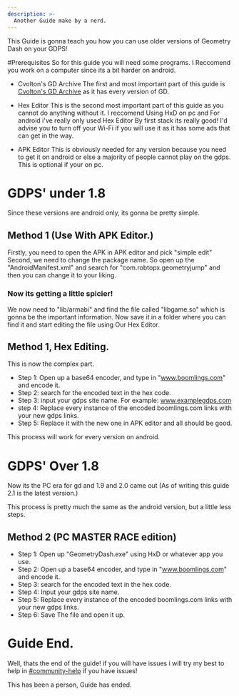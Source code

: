 ```yaml
---
description: >-
  Another Guide make by a nerd.
---
```

This Guide is gonna teach you how you can use older versions of Geometry Dash on your GDPS!

#Prerequisites
So for this guide you will need some programs. I Reccomend you work on a computer since its a bit harder on android.

- Cvolton's GD Archive
The first and most important part of this guide is [Cvolton's GD Archive](https://www.mediafire.com/folder/s75xiy2a8yb3c/GD_Archive) as it has every version of GD.

- Hex Editor
This is the second most important part of this guide as you cannot do anything without it. I reccomend Using HxD on pc and For android i've really only used Hex Editor By first stack its really good! I'd advise you to turn off your Wi-Fi if you will use it as it has some ads that can get in the way.

- APK Editor
This is obviously needed for any version because you need to get it on android or else a majority of people cannot play on the gdps. This is optional if your on pc.

# GDPS' under 1.8
Since these versions are android only, its gonna be pretty simple.

## Method 1 (Use With APK Editor.)
Firstly, you need to open the APK in APK editor and pick "simple edit"
Second, we need to change the package name. So open up the "AndroidManifest.xml" and search for "com.robtopx.geometryjump" and then you can change it to your liking.

### Now its getting a little spicier!
We now need to "lib/armabi" and find the file called "libgame.so" which is gonna be the important information.
Now save it in a folder where you can find it and start editing the file using Our Hex Editor.

## Method 1, Hex Editing.
This is now the complex part.
- Step 1: Open up a base64 encoder, and type in "www.boomlings.com" and encode it.
- Step 2: search for the encoded text in the hex code.
- Step 3: input your gdps site name. For example:
www.examplegdps.com
- step 4: Replace every instance of the encoded boomlings.com links with your new gdps links.
- Step 5: Replace it with the new one in APK editor and all should be good.

This process will work for every version on android.

# GDPS' Over 1.8

Now its the PC era for gd and 1.9 and 2.0 came out (As of writing this guide 2.1 is the latest version.)

This process is pretty much the same as the android version, but a little less steps.

## Method 2 (PC MASTER RACE edition)
- Step 1: Open up "GeometryDash.exe" using HxD or whatever app you use.
- Step 2: Open up a base64 encoder, and type in "www.boomlings.com" and encode it.
- Step 3: search for the encoded text in the hex code.
- Step 4: Input your gdps site name.
- Step 5: Replace every instance of the encoded boomlings.com links with your new gdps links.
- Step 6: Save The file and open it up.

# Guide End.
Well, thats the end of the guide! if you will have issues i will try my best to help in [#community-help](https://discord.com/channels/1087797698771566644/1088950381209460818) if you have issues!

This has been a person, Guide has ended.